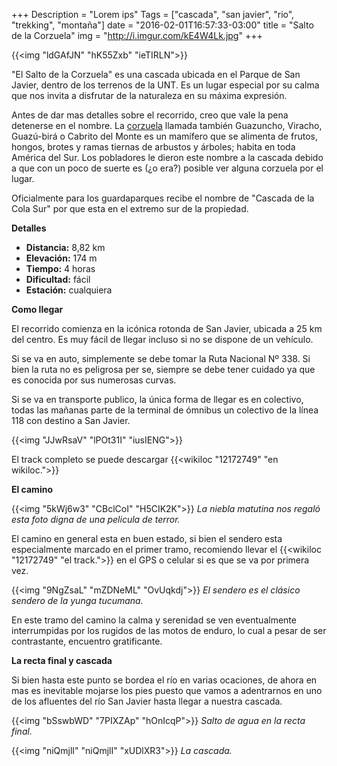 +++
Description = "Lorem ips"
Tags = ["cascada", "san javier", "rio", "trekking", "montaña"]
date = "2016-02-01T16:57:33-03:00"
title = "Salto de la Corzuela"
img = "http://i.imgur.com/kE4W4Lk.jpg"
+++

{{<img "ldGAfJN" "hK55Zxb" "ieTIRLN">}}

"El Salto de la Corzuela" es una cascada ubicada en el Parque de San Javier,
dentro de los terrenos de la UNT. Es un lugar especial por su calma que
nos invita a disfrutar de la naturaleza en su máxima expresión.

<!--more-->

Antes de dar mas detalles sobre el recorrido, creo que vale la pena
detenerse en el nombre. La [corzuela](https://es.wikipedia.org/wiki/Mazama_americana)
llamada también Guazuncho, Viracho, Guazú-birá o Cabrito del Monte es
un mamífero que se alimenta de frutos, hongos, brotes y ramas tiernas
de arbustos y árboles; habita en toda América del Sur.
Los pobladores le dieron este nombre a la cascada debido a que con un poco
de suerte es (¿o era?) posible ver alguna corzuela por el lugar.

Oficialmente para los guardaparques recibe el nombre de
"Cascada de la Cola Sur" por que esta en el extremo sur de la propiedad.

**Detalles**

- **Distancia:** 8,82 km
- **Elevación:** 174 m
- **Tiempo:** 4 horas
- **Dificultad:** fácil
- **Estación:** cualquiera

**Como llegar**

El recorrido comienza en la icónica rotonda de San Javier, ubicada a
25 km del centro. Es muy fácil de llegar incluso si no se dispone de
un vehículo.

Si se va en auto, simplemente se debe tomar la Ruta Nacional Nº 338.
Si bien la ruta no es peligrosa per se, siempre se debe tener cuidado
ya que es conocida por sus numerosas curvas.

Si se va en transporte publico, la única forma de llegar es en colectivo,
todas las mañanas parte de la terminal de ómnibus un colectivo de la línea
118 con destino a San Javier.

{{<img "JJwRsaV" "lPOt31I" "iusIENG">}}

El track completo se puede descargar {{<wikiloc "12172749" "en wikiloc.">}}

**El camino**

{{<img "5kWj6w3" "CBclCoI" "H5CIK2K">}}
_La niebla matutina nos regaló esta foto digna de una pelicula de terror._

El camino en general esta en buen estado, si bien el sendero esta
especialmente marcado en el primer tramo, recomiendo llevar el
{{<wikiloc "12172749" "el track.">}} en el GPS o celular si es que se
va por primera vez.

{{<img "9NgZsaL" "mZDNeML" "OvUqkdj">}}
_El sendero es el clásico sendero de la yunga tucumana._

En este tramo del camino la calma y serenidad se ven eventualmente
interrumpidas por los rugidos de las motos de enduro, lo cual a pesar
de ser contrastante, encuentro gratificante.

**La recta final y cascada**

Si bien hasta este punto se bordea el río en varias ocaciones, de ahora
en mas es inevitable mojarse los pies puesto que vamos a adentrarnos en
uno de los afluentes del río San Javier hasta llegar a nuestra cascada.

{{<img "bSswbWD" "7PIXZAp" "hOnIcqP">}}
_Salto de agua en la recta final._

{{<img "niQmjlI" "niQmjlI" "xUDlXR3">}}
_La cascada._
